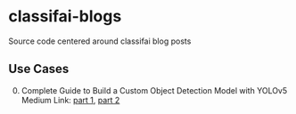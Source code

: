 # classifai-blogs
Source code centered around classifai blog posts

## Use Cases
0. Complete Guide to Build a Custom Object Detection Model with YOLOv5\
Medium Link: [part 1](), [part 2]()